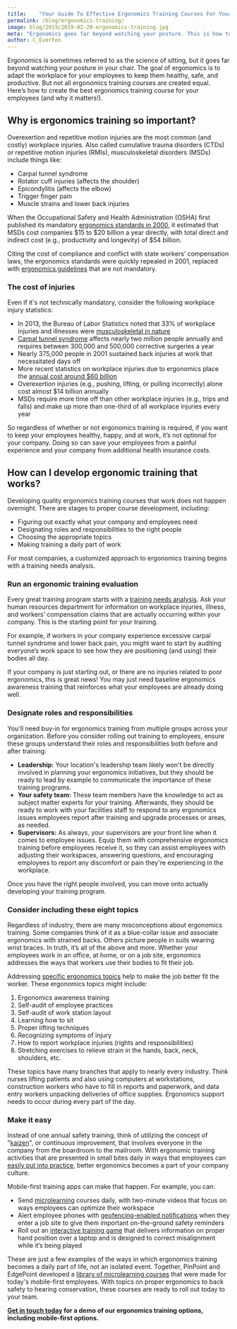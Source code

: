 ```yaml
---
title:    "Your Guide To Effective Ergonomics Training Courses For Your Employees"
permalink: /blog/ergonomics-training/
image: blog/2019/2019-02-20-ergonomics-training.jpg
meta: "Ergonomics goes far beyond watching your posture. This is how to create the best ergonomics training courses for your employees (and why it matters!)."
author: C_Everton
---
```


Ergonomics is sometimes referred to as the science of sitting, but it goes far beyond watching your posture in your chair. The goal of ergonomics is to adapt the workplace for your employees to keep them healthy, safe, and productive. But not all ergonomics training courses are created equal. Here’s how to create the best ergonomics training course for your employees (and why it matters!).

## Why is ergonomics training so important?

Overexertion and repetitive motion injuries are the most common (and costly) workplace injuries. Also called cumulative trauma disorders (CTDs) or repetitive motion injuries (RMIs), musculoskeletal disorders (MSDs) include things like:

* Carpal tunnel syndrome
* Rotator cuff injuries (affects the shoulder)
* Epicondylitis (affects the elbow)
* Trigger finger pain
* Muscle strains and lower back injuries

When the Occupational Safety and Health Administration (OSHA) first published its mandatory [ergonomics standards in 2000](https://www.ehstoday.com/osha/osha-and-ergonomics-past-present-and-future), it estimated that MSDs cost companies $15 to $20 billion a year directly, with total direct and indirect cost (e.g., productivity and longevity) of $54 billion.

Citing the cost of compliance and conflict with state workers’ compensation laws, the ergonomics standards were quickly repealed in 2001, replaced with [ergonomics guidelines](https://www.osha.gov/SLTC/ergonomics/controlhazards.html#guidelines) that are not mandatory.

### The cost of injuries

Even if it's not technically mandatory, consider the following workplace injury statistics:

* In 2013, the Bureau of Labor Statistics noted that 33% of workplace injuries and illnesses were [musculoskeletal in nature](https://www.osha.gov/SLTC/ergonomics/)
* [Carpal tunnel syndrome](https://www.cdc.gov/workplacehealthpromotion/health-strategies/musculoskeletal-disorders/index.html) affects nearly two million people annually and requires between 300,000 and 500,000 corrective surgeries a year
* Nearly 375,000 people in 2001 sustained back injuries at work that necessitated days off
* More recent statistics on workplace injuries due to ergonomics place the [annual cost around $60 billion](https://www.ehstoday.com/health/changing-your-work-environment-reduce-ergonomic-injuries)
* Overexertion injuries (e.g., pushing, lifting, or pulling incorrectly) alone cost almost $14 billion annually
* MSDs require more time off than other workplace injuries (e.g., trips and falls) and make up more than one-third of all workplace injuries every year

So regardless of whether or not ergonomics training is required, if you want to keep your employees healthy, happy, and at work, it’s not optional for your company. Doing so can save your employees from a painful experience and your company from additional health insurance costs.

## How can I develop ergonomic training that works?

Developing quality ergonomics training courses that work does not happen overnight. There are stages to proper course development, including:

* Figuring out exactly what your company and employees need
* Designating roles and responsibilities to the right people
* Choosing the appropriate topics
* Making training a daily part of work

For most companies, a customized approach to ergonomics training begins with a training needs analysis.

### Run an ergonomic training evaluation

Every great training program starts with a [training needs analysis](/blog/training-needs-analysis/). Ask your human resources department for information on workplace injuries, illness, and workers’ compensation claims that are actually occurring within your company. This is the starting point for your training.

For example, if workers in your company experience excessive carpal tunnel syndrome and lower back pain, you might want to start by auditing everyone’s work space to see how they are positioning (and using) their bodies all day.

If your company is just starting out, or there are no injuries related to poor ergonomics, this is great news! You may just need baseline ergonomics awareness training that reinforces what your employees are already doing well.

### Designate roles and responsibilities

You'll need buy-in for ergonomics training from multiple groups across your organization. Before you consider rolling out training to employees, ensure these groups understand their roles and responsibilities both before and after training:

* <strong>Leadership:</strong> Your location's leadership team likely won't be directly involved in planning your ergonomics initiatives, but they should be ready to lead by example to communicate the importance of these training programs.
* <strong>Your safety team:</strong> These team members have the knowledge to act as subject matter experts for your training. Afterwards, they should be ready to work with your facilities staff to respond to any ergonomics issues employees report after training and upgrade processes or areas, as needed.
* <strong>Supervisors:</strong> As always, your supervisors are your front line when it comes to employee issues. Equip them with comprehensive ergonomics training before employees receive it, so they can assist employees with adjusting their workspaces, answering questions, and encouraging employees to report any discomfort or pain they're experiencing in the workplace.

Once you have the right people involved, you can move onto actually developing your training program.

### Consider including these eight topics

Regardless of industry, there are many misconceptions about ergonomics training. Some companies think of it as a blue-collar issue and associate ergonomics with strained backs. Others picture people in suits wearing wrist braces. In truth, it’s all of the above and more. Whether your employees work in an office, at home, or on a job site, ergonomics addresses the ways that workers use their bodies to fit their job.

Addressing [specific ergonomics topics](https://www.osha.gov/SLTC/ergonomics/training.html) help to make the job better fit the worker. These ergonomics topics might include:

1. Ergonomics awareness training
2. Self-audit of employee practices
3. Self-audit of work station layout
4. Learning how to sit
5. Proper lifting techniques
6. Recognizing symptoms of injury
7. How to report workplace injuries (rights and responsibilities)
8. Stretching exercises to relieve strain in the hands, back, neck, shoulders, etc.

These topics have many branches that apply to nearly every industry. Think nurses lifting patients and also using computers at workstations, construction workers who have to fill in reports and paperwork, and data entry workers unpacking deliveries of office supplies. Ergonomics support needs to occur during every part of the day.

### Make it easy

Instead of one annual safety training, think of utilizing the concept of "[kaizen](https://en.wikipedia.org/wiki/Kaizen)", or continuous improvement, that involves everyone in the company from the boardroom to the mailroom. With ergonomic training activities that are presented in small bites daily in ways that employees can [easily put into practice](/blog/get-employees-excited-about-training/), better ergonomics becomes a part of your company culture.

Mobile-first training apps can make that happen. For example, you can:

* Send [microlearning](https://www.pinpointworkforce.com/) courses daily, with two-minute videos that focus on ways employees can optimize their workspace
* Alert employee phones with [geofencing-enabled notifications](/blog/geofencing/) when they enter a job site to give them important on-the-ground safety reminders
* Roll out an [interactive training game](/blog/gamification-in-elearning/) that delivers information on proper hand position over a laptop and is designed to correct misalignment while it’s being played

These are just a few examples of the ways in which ergonomics training becomes a daily part of life, not an isolated event. Together, PinPoint and EdgePoint developed a [library of microlearning courses](https://www.pinpointworkforce.com/copy-of-solutions-training-7) that were made for today's mobile-first employees. With topics on proper ergonomics to back safety to hearing conservation, these courses are ready to roll out today to your team.

**[Get in touch today](/contact/) for a demo of our ergonomics training options, including mobile-first options.**